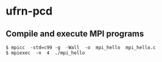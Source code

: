 # ufrn-pcd
## Compile and execute MPI programs ##
```
$ mpicc  -std=c99 -g  -Wall  -o  mpi_hello  mpi_hello.c
$ mpiexec  -n  4  ./mpi_hello
```
